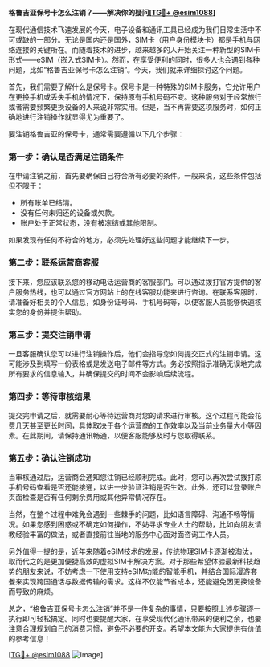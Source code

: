 **格鲁吉亚保号卡怎么注销？——解决你的疑问[[TG💪+ @esim1088](https://t.me/s/esim1088)]**

在现代通信技术飞速发展的今天，电子设备和通讯工具已经成为我们日常生活中不可或缺的一部分。无论是国内还是国外，SIM卡（用户身份模块卡）都是手机与网络连接的关键所在。而随着技术的进步，越来越多的人开始关注一种新型的SIM卡形式——eSIM（嵌入式SIM卡）。然而，在享受便利的同时，很多人也会遇到各种问题，比如“格鲁吉亚保号卡怎么注销”。今天，我们就来详细探讨这个问题。

首先，我们需要了解什么是保号卡。保号卡是一种特殊的SIM卡服务，它允许用户在更换手机或丢失手机的情况下，保持原有手机号码不变。这种服务对于经常旅行或者需要频繁更换设备的人来说非常实用。但是，当不再需要这项服务时，如何正确地进行注销操作就显得尤为重要了。

要注销格鲁吉亚的保号卡，通常需要遵循以下几个步骤：

### 第一步：确认是否满足注销条件

在申请注销之前，首先要确保自己符合所有必要的条件。一般来说，这些条件包括但不限于：
- 所有账单已结清。
- 没有任何未归还的设备或欠款。
- 账户处于正常状态，没有被冻结或其他限制。

如果发现有任何不符合的地方，必须先处理好这些问题才能继续下一步。

### 第二步：联系运营商客服

接下来，您应该联系您的移动电话运营商的客服部门。可以通过拨打官方提供的客户服务热线，也可以通过官方网站上的在线客服功能来进行咨询。在联系客服时，请准备好相关的个人信息，如身份证号码、手机号码等，以便客服人员能够快速核实您的身份并提供帮助。

### 第三步：提交注销申请

一旦客服确认您可以进行注销操作后，他们会指导您如何提交正式的注销申请。这可能涉及到填写一份表格或是发送电子邮件等方式。务必按照指示准确无误地完成所有要求的信息输入，并确保提交的时间不会影响后续流程。

### 第四步：等待审核结果

提交完申请之后，就需要耐心等待运营商对您的请求进行审核。这个过程可能会花费几天甚至更长时间，具体取决于各个运营商的工作效率以及当前业务量大小等因素。在此期间，请保持通讯畅通，以便客服能够及时与您取得联系。

### 第五步：确认注销成功

当审核通过后，运营商会通知您注销已经顺利完成。此时，您可以再次尝试拨打原手机号码查看是否还能接通，以进一步验证注销是否生效。此外，还可以登录账户页面检查是否有任何剩余费用或其他异常情况存在。

当然，在整个过程中难免会遇到一些棘手的问题，比如语言障碍、沟通不畅等情况。如果您感到困惑或不确定如何操作，不妨寻求专业人士的帮助，比如向朋友请教经验丰富的做法，或者直接前往当地的服务中心面对面咨询工作人员。

另外值得一提的是，近年来随着eSIM技术的发展，传统物理SIM卡逐渐被淘汰，取而代之的是更加便捷高效的虚拟SIM卡解决方案。对于那些希望体验最新科技趋势的朋友来说，不妨考虑一下使用支持eSIM功能的智能手机，并结合国际漫游套餐来实现跨国通话与数据传输的需求。这样不仅能节省成本，还能避免因更换设备而导致的麻烦。

总之，“格鲁吉亚保号卡怎么注销”并不是一件复杂的事情，只要按照上述步骤逐一执行即可轻松搞定。同时也要提醒大家，在享受现代化通讯带来的便利之余，也要注意合理规划自己的消费习惯，避免不必要的开支。希望本文能为大家提供有价值的参考信息！

[[TG💪+ @esim1088](https://t.me/s/esim1088) ![Image](https://i.postimg.cc/4NQfJmqS/Snipaste-2025-05-13-00-14-12.png)]